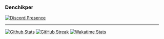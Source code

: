 ### Denchikper

[![Discord Presence](https://lanyard.cnrad.dev/api/565512430386544660)](https://github.com/Denchikper)

----

[![Github Stats](https://github-readme-stats.vercel.app/api?username=Denchikper&show_icons=true&theme=github_dark&border_radius=25)](https://github.com/Denchikper)
<a href="https://github.com/Denchikper"><img src="http://github-readme-streak-stats.herokuapp.com?user=Denchikper&theme=github-dark-blue&border_radius=20" alt="GitHub Streak" /></a>
[![Wakatime Stats](https://github-readme-stats.vercel.app/api/wakatime?username=Denchikper&theme=github_dark&layout=compact&border_radius=25&langs_count=9)](https://wakatime.com/@Denchikper)
